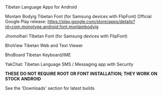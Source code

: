 Tibetan Language Apps for Android

Monlam Bodyig Tibetan Font (for Samsung devices with FlipFont)
Official Google Play release:
https://play.google.com/store/apps/details?id=com.monotype.android.font.monlambodyig

Jhomolhari TIbetan Font
(for Samsung devices with FlipFont)

BhoView Tibetan Web and Text Viewer

BhoBoard Tibetan Keyboard/IME

YakChat: Tibetan Language SMS / Messaging app with Security

**THESE DO NOT REQUIRE ROOT OR FONT INSTALLATION; THEY WORK ON STOCK ANDROID**

See the 'Downloads' section for latest builds